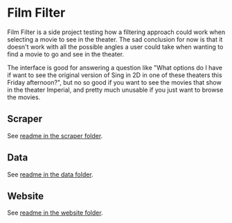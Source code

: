 # Film Filter

Film Filter is a side project testing how a filtering approach could work when selecting a movie to see in the theater. The sad conclusion for now is that it doesn't work with all the possible angles a user could take when wanting to find a movie to go and see in the theater.

The interface is good for answering a question like "What options do I have if want to see the original version of Sing in 2D in one of these theaters this Friday afternoon?", but no so good if you want to see the movies that show in the theater Imperial, and pretty much unusable if you just want to browse the movies.

## Scraper

See [readme in the scraper folder](scraper/README.md).

## Data

See [readme in the data folder](data/README.md).

## Website

See [readme in the website folder](website/README.md).

